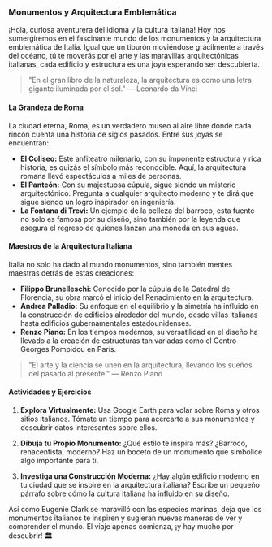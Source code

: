 ### Monumentos y Arquitectura Emblemática

¡Hola, curiosa aventurera del idioma y la cultura italiana! Hoy nos sumergiremos en el fascinante mundo de los monumentos y la arquitectura emblemática de Italia. Igual que un tiburón moviéndose grácilmente a través del océano, tú te moverás por el arte y las maravillas arquitectónicas italianas, cada edificio y estructura es una joya esperando ser descubierta.

> "En el gran libro de la naturaleza, la arquitectura es como una letra gigante iluminada por el sol." — Leonardo da Vinci

#### La Grandeza de Roma

La ciudad eterna, Roma, es un verdadero museo al aire libre donde cada rincón cuenta una historia de siglos pasados. Entre sus joyas se encuentran:

- **El Coliseo:** Este anfiteatro milenario, con su imponente estructura y rica historia, es quizás el símbolo más reconocible. Aquí, la arquitectura romana llevó espectáculos a miles de personas.
- **El Panteón:** Con su majestuosa cúpula, sigue siendo un misterio arquitectónico. Pregunta a cualquier arquitecto moderno y te dirá que sigue siendo un logro inspirador en ingeniería.
- **La Fontana di Trevi:** Un ejemplo de la belleza del barroco, esta fuente no solo es famosa por su diseño, sino también por la leyenda que asegura el regreso de quienes lanzan una moneda en sus aguas.

#### Maestros de la Arquitectura Italiana

Italia no solo ha dado al mundo monumentos, sino también mentes maestras detrás de estas creaciones:

- **Filippo Brunelleschi:** Conocido por la cúpula de la Catedral de Florencia, su obra marcó el inicio del Renacimiento en la arquitectura.
- **Andrea Palladio:** Su enfoque en el equilibrio y la simetría ha influido en la construcción de edificios alrededor del mundo, desde villas italianas hasta edificios gubernamentales estadounidenses.
- **Renzo Piano:** En los tiempos modernos, su versatilidad en el diseño ha llevado a la creación de estructuras tan variadas como el Centro Georges Pompidou en París.

> "El arte y la ciencia se unen en la arquitectura, llevando los sueños del pasado al presente." — Renzo Piano

#### Actividades y Ejercicios

1. **Explora Virtualmente:** Usa Google Earth para volar sobre Roma y otros sitios italianos. Tómate un tiempo para acercarte a sus monumentos y descubrir datos interesantes sobre ellos.

2. **Dibuja tu Propio Monumento:** ¿Qué estilo te inspira más? ¿Barroco, renacentista, moderno? Haz un boceto de un monumento que simbolice algo importante para ti.

3. **Investiga una Construcción Moderna:** ¿Hay algún edificio moderno en tu ciudad que se inspire en la arquitectura italiana? Escribe un pequeño párrafo sobre cómo la cultura italiana ha influido en su diseño.

Así como Eugenie Clark se maravilló con las especies marinas, deja que los monumentos italianos te inspiren y sugieran nuevas maneras de ver y comprender el mundo. El viaje apenas comienza, ¡y hay mucho por descubrir! 🏛️